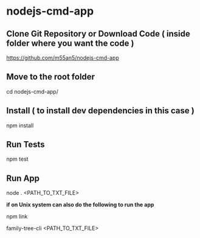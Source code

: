 # nodejs-cmd-app

## Clone Git Repository or Download Code ( inside folder where you want the code ) 
https://github.com/m55an5/nodejs-cmd-app

## Move to the root folder
cd nodejs-cmd-app/

## Install ( to install dev dependencies in this case )
npm install

## Run Tests
npm test

## Run App
node . <PATH_TO_TXT_FILE>


<b>if on Unix system can also do the following to run the app</b>

npm link

family-tree-cli <PATH_TO_TXT_FILE>
 


